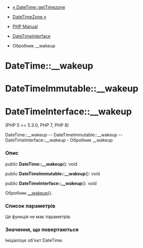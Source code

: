 - [« DateTime::getTimezone](datetime.gettimezone.md)
- [DateTimeZone »](class.datetimezone.md)

- [PHP Manual](index.md)
- [DateTimeInterface](class.datetimeinterface.md)
- Обробник \_\_wakeup

# DateTime::\_\_wakeup

# DateTimeImmutable::\_\_wakeup

# DateTimeInterface::\_\_wakeup

(PHP 5 \>= 5.3.0, PHP 7, PHP 8)

DateTime::\_\_wakeup -- DateTimeImmutable::\_\_wakeup --
DateTimeInterface::\_\_wakeup - Обробник \_\_wakeup

### Опис

public **DateTime::\_\_wakeup**(): void

public **DateTimeImmutable::\_\_wakeup**(): void

public **DateTimeInterface::\_\_wakeup**(): void

Обробник [\_\_wakeup()](language.oop5.magic.md#object.wakeup).

### Список параметрів

Ця функція не має параметрів.

### Значення, що повертаються

Ініціалізує об'єкт DateTime.
